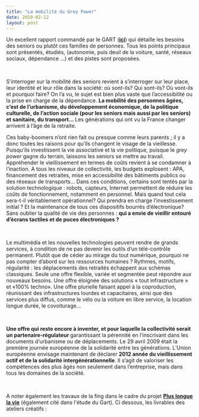 ```yaml
---
title: "La mobilité du Grey Power"
date: 2010-02-12
layout: post
---
```


<p class="MsoNormal"><span>Un excellent rapport commandé par le GART (<strong><span style="text-decoration: underline"><a href="http://www.gart.org/Mediatheque/Fichiers/Telecharger/La-mobilite-des-seniors" target="_blank">ici</a></span></strong>) qui détaille les besoins des seniors ou plutôt ces familles de personnes. Tous les points principaux sont présentés, étudiés, (autonomie, puis deuil de la voiture, santé, réseaux sociaux, dépendance ...) et des pistes sont proposées.</span></p> <p class="MsoNormal"><span> </span></p> <p class="MsoNormal"><span>S’interroger sur la mobilité des seniors revient à s’interroger sur leur place, leur identité et leur rôle dans la société: où sont-ils? Qui sont-ils? Où vont-ils et pourquoi faire? On l’a vu, le sujet est bien plus vaste que l’accessibilité ou la prise en charge de la dépendance. </span><strong><span>La mobilité des personnes âgées, c’est de l’urbanisme, du développement économique, de la politique culturelle, de l’action sociale (pour les seniors mais aussi par les seniors) et sanitaire, du transport… </span></strong><span>Les générations qui ont vu la France changer arrivent à l’âge de la retraite. </span></p> <p class="MsoNormal"><span> </span></p>  <!--more-->  <p class="MsoNormal"><span>Ces baby-boomers n’ont rien fait ou presque comme leurs parents ; il y a donc toutes les raisons pour qu’ils changent le visage de la vieillesse. Puisqu’ils investissent la vie associative et la vie politique, puisque le </span><em><span>grey power </span></em><span>gagne du terrain, laissons les seniors se mettre au travail. Appréhender le vieillissement en termes de coûts revient à se condamner à l’inaction. A tous les niveaux de collectivité, les budgets explosent : APA, financement des retraites, mise en accessibilité des bâtiments publics ou des réseaux de transports… Dans ces conditions, certains sont tentés par la solution technologique : robots, capteurs, Internet permettent de réduire les coûts de fonctionnement, notamment en personnel. Mais quand tout cela sera-t-il véritablement opérationnel? Qui prendra en charge l’investissement initial ? Et la maintenance de tous ces dispositifs bourrés d’électronique? Sans oublier la qualité de vie des personnes : </span><strong><span>qui a envie de vieillir entouré d’écrans tactiles et de puces électroniques ? </span></strong></p> <p class="MsoNormal"><strong><span></span></strong> </p> <p class="MsoNormal"><strong><span></span></strong><span>Le multimédia et les nouvelles technologies peuvent rendre de grands services, à condition de ne pas devenir les outils d’un télé-contrôle permanent. Plutôt que de céder au mirage du tout numérique, pourquoi ne pas compter d’abord sur les ressources humaines ? Rythmes, motifs, régularité : les déplacements des retraités échappent aux schémas classiques. Seule une offre flexible, variée et segmentée peut répondre aux nouveaux besoins. Une offre éloignée des solutions « tout infrastructure » et «100% techno». Une offre plurielle faisant appel à la coproduction, réunissant des infrastructures lourdes et capacitaires, ainsi que des services plus diffus, comme le vélo ou la voiture en libre service, la location longue durée, le covoiturage... </span></p> <p class="MsoNormal"><span></span> </p> <p class="MsoNormal"><span></span><strong><span>Une offre qui reste encore à inventer, et pour laquelle la collectivité serait un partenaire-régulateur </span></strong><span>garantissant la pérennité en l’inscrivant dans les documents d’urbanisme ou de déplacements. Le 29 avril 2009 était la première journée européenne de la solidarité entre les générations. L’Union européenne envisage maintenant de déclarer </span><strong><span>2012 année du vieillissement actif et de la solidarité intergénérationnelle</span></strong><span>. Il s’agit de valoriser les compétences des plus âgés non seulement dans l’entreprise, mais dans tous les domaines de la société.</span></p> <p class="MsoNormal"><span></span><span></span> </p> <p class="MsoNormal"><span>A noter également les travaux de la fing dans le cadre du projet <strong><span style="text-decoration: underline"><a href="http://www.pluslonguelavie.net/" target="_blank">Plus longue la vie</a></span></strong> (également cité dans l'étude du Gart). Ci dessous, les livrables des ateliers créatifs :</span></p> <p style="text-align: center">  <br /></p> <div style="text-align: center"> <div id="__ss_2081616"><a href="http://www.slideshare.net/guest5f0cb4f/pistes-senior-lab-18-09" style="text-decoration: underline" title="Pistes Senior Lab (18 septembre 2009)"></a> <div style="text-align: left">  </div></div></div>